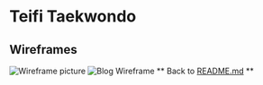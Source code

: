 # Teifi Taekwondo

## Wireframes

![Wireframe picture](./documentation/wireframes.png)
![Blog Wireframe](./documentation/wireframes2.png)
** Back to [README.md](./README.md) **
